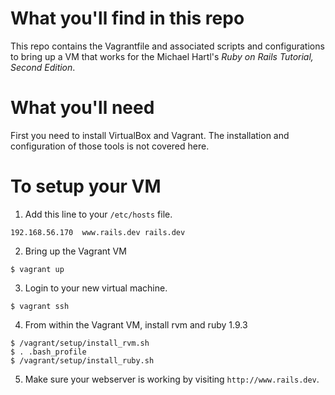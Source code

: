 # What you'll find in this repo
This repo contains the Vagrantfile and associated scripts and configurations to bring up a VM that works for the Michael Hartl's _Ruby on Rails Tutorial, Second Edition_.

# What you'll need
First you need to install VirtualBox and Vagrant.  The installation and configuration of those tools is not covered here.

# To setup your VM
1) Add this line to your `/etc/hosts` file.

```
192.168.56.170  www.rails.dev rails.dev
```

2) Bring up the Vagrant VM

```
$ vagrant up
```

3) Login to your new virtual machine.

```
$ vagrant ssh
```

4) From within the Vagrant VM, install rvm and ruby 1.9.3

```
$ /vagrant/setup/install_rvm.sh
$ . .bash_profile
$ /vagrant/setup/install_ruby.sh
```

5) Make sure your webserver is working by visiting `http://www.rails.dev`.
